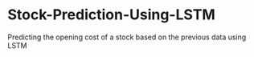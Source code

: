 # Stock-Prediction-Using-LSTM
Predicting the opening cost of a stock based on the previous data using LSTM
